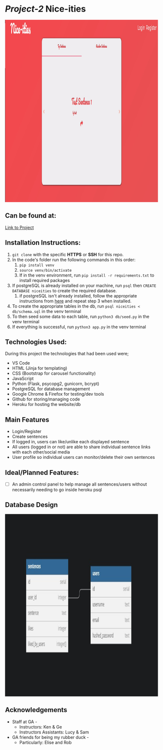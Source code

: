 # _Project-2_ Nice-ities

<img src="/static/images/github_img_1.jpg" alt="project-img" width="900" height="600">

## Can be found at:

[Link to Project](https://immense-chamber-64350.herokuapp.com/)

## Installation Instructions:

1.  `git clone` with the specific **HTTPS** or **SSH** for this repo.
2.  In the code's folder run the following commands in this order:
    1.  `pip install venv`
    2.  `source venv/bin/activate`
    3.  If in the venv environment, run `pip install -r requirements.txt` to install required packages
3.  If postgreSQL is already installed on your machine, run `psql` then `CREATE DATABASE niceities` to create the required database.
    1.  if postgreSQL isn't already installed, follow the appropriate instructions from [here](https://www.postgresql.org/download/) and repeat step 3 when installed.
4.  To create the appropriate tables in the db, run `psql niceities < db/schema.sql` in the venv terminal
5.  To then seed some data to each table, run `python3 db/seed.py` in the venv terminal
6.  If everything is successful, run `python3 app.py` in the venv terminal

## Technologies Used:

During this project the technologies that had been used were;

- VS Code
- HTML (Jinja for templating)
- CSS (Bootstrap for carousel functionality)
- JavaScript
- Python (Flask, psycopg2, gunicorn, bcrypt)
- PostgreSQL for database management
- Google Chrome & Firefox for testing/dev tools
- Github for storing/managing code
- Heroku for hosting the website/db

## Main Features

- Login/Register
- Create sentences
- If logged in, users can like/unlike each displayed sentence
- All users (logged in or not) are able to share individual sentence links with each other/social media
- User profile so individual users can monitor/delete their own sentences

## Ideal/Planned Features:

- [ ] An admin control panel to help manage all sentences/users without necessarily needing to go inside heroku psql

## Database Design

<img src="/static/images/github_img_2.jpg" alt="db-design" width="900" height="600">

## Acknowledgements

- Staff at GA -
  - Instructors: Ken & Ge
  - Instructors Assistants: Lucy & Sam
- GA friends for being my rubber duck -
  - Particularly: Elise and Rob
